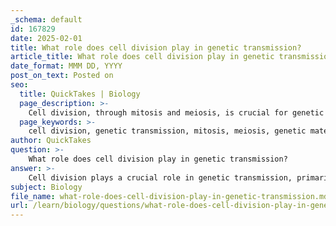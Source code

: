 ```yaml
---
_schema: default
id: 167829
date: 2025-02-01
title: What role does cell division play in genetic transmission?
article_title: What role does cell division play in genetic transmission?
date_format: MMM DD, YYYY
post_on_text: Posted on
seo:
  title: QuickTakes | Biology
  page_description: >-
    Cell division, through mitosis and meiosis, is crucial for genetic transmission, ensuring accurate replication for growth and introducing genetic diversity necessary for evolution.
  page_keywords: >-
    cell division, genetic transmission, mitosis, meiosis, genetic material, daughter cells, chromosome number, growth, genetic stability, gametes, sexual reproduction, crossing over, genetic diversity, homologous chromosomes, allele combinations, transmission genetics
author: QuickTakes
question: >-
    What role does cell division play in genetic transmission?
answer: >-
    Cell division plays a crucial role in genetic transmission, primarily through the processes of mitosis and meiosis. These two types of cell division are fundamental for the propagation of genetic material from one generation to the next.\n\n### Mitosis\nMitosis is the process of cell division that results in two identical daughter cells, each with the same chromosome number as the parent cell. This is essential for growth, development, and tissue repair in multicellular organisms. The stages of mitosis include:\n\n1. **Prophase**\n2. **Prometaphase**\n3. **Metaphase**\n4. **Anaphase**\n5. **Telophase**\n6. **Cytokinesis**\n\nDuring mitosis, sister chromatids (the identical halves of a replicated chromosome) are separated during anaphase, ensuring that each daughter cell receives an identical set of chromosomes. This process is vital for maintaining genetic stability and ensuring that genetic information is accurately transmitted during cell division.\n\n### Meiosis\nMeiosis, on the other hand, is a specialized form of cell division that produces gametes (sperm and eggs) for sexual reproduction. It consists of two rounds of division (meiosis I and meiosis II) and results in four genetically diverse haploid cells, each containing half the chromosome number of the original cell. Key aspects of meiosis include:\n\n- **Crossing Over**: Occurs during prophase I, where homologous chromosomes exchange genetic material, increasing genetic diversity.\n- **Separation of Homologous Chromosomes**: In meiosis I, homologous chromosomes are separated, while in meiosis II, sister chromatids are separated.\n\nThe genetic variation produced through meiosis is essential for evolution and adaptation, as it introduces new combinations of alleles into a population.\n\n### Summary\nIn summary, cell division is integral to genetic transmission. Mitosis ensures the accurate replication and distribution of genetic material for growth and repair, while meiosis generates genetic diversity necessary for evolution and reproduction. Both processes are fundamental to the principles of transmission genetics, allowing for the continuation and variation of genetic traits across generations.
subject: Biology
file_name: what-role-does-cell-division-play-in-genetic-transmission.md
url: /learn/biology/questions/what-role-does-cell-division-play-in-genetic-transmission
---
```


&nbsp;